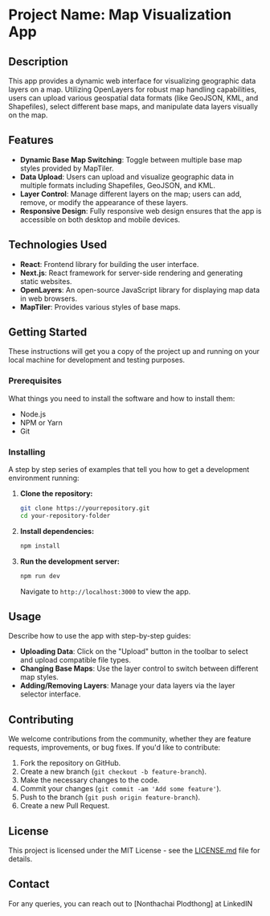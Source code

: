 # Project Name: Map Visualization App

## Description
This app provides a dynamic web interface for visualizing geographic data layers on a map. Utilizing OpenLayers for robust map handling capabilities, users can upload various geospatial data formats (like GeoJSON, KML, and Shapefiles), select different base maps, and manipulate data layers visually on the map.

## Features
- **Dynamic Base Map Switching**: Toggle between multiple base map styles provided by MapTiler.
- **Data Upload**: Users can upload and visualize geographic data in multiple formats including Shapefiles, GeoJSON, and KML.
- **Layer Control**: Manage different layers on the map; users can add, remove, or modify the appearance of these layers.
- **Responsive Design**: Fully responsive web design ensures that the app is accessible on both desktop and mobile devices.

## Technologies Used
- **React**: Frontend library for building the user interface.
- **Next.js**: React framework for server-side rendering and generating static websites.
- **OpenLayers**: An open-source JavaScript library for displaying map data in web browsers.
- **MapTiler**: Provides various styles of base maps.

## Getting Started

These instructions will get you a copy of the project up and running on your local machine for development and testing purposes.

### Prerequisites
What things you need to install the software and how to install them:
- Node.js
- NPM or Yarn
- Git

### Installing
A step by step series of examples that tell you how to get a development environment running:

1. **Clone the repository:**
   ```bash
   git clone https://yourrepository.git
   cd your-repository-folder
   ```

2. **Install dependencies:**
   ```bash
   npm install
   ```

3. **Run the development server:**
   ```bash
   npm run dev
   ```

   Navigate to `http://localhost:3000` to view the app.

## Usage
Describe how to use the app with step-by-step guides:
- **Uploading Data**: Click on the "Upload" button in the toolbar to select and upload compatible file types.
- **Changing Base Maps**: Use the layer control to switch between different map styles.
- **Adding/Removing Layers**: Manage your data layers via the layer selector interface.

## Contributing
We welcome contributions from the community, whether they are feature requests, improvements, or bug fixes. If you'd like to contribute:
1. Fork the repository on GitHub.
2. Create a new branch (`git checkout -b feature-branch`).
3. Make the necessary changes to the code.
4. Commit your changes (`git commit -am 'Add some feature'`).
5. Push to the branch (`git push origin feature-branch`).
6. Create a new Pull Request.

## License
This project is licensed under the MIT License - see the [LICENSE.md](LICENSE) file for details.

## Contact
For any queries, you can reach out to [Nonthachai Plodthong] at LinkedIN
